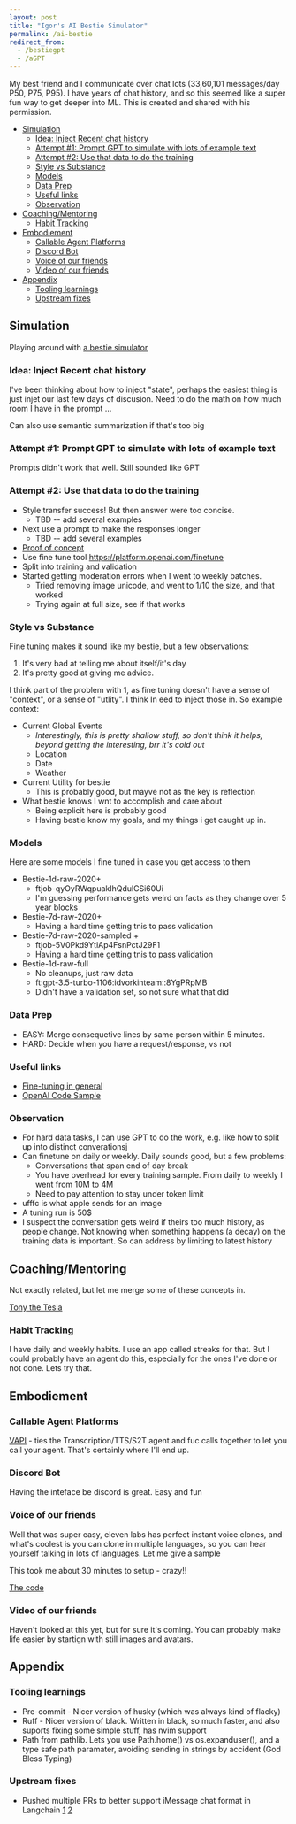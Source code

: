 ```yaml
---
layout: post
title: "Igor's AI Bestie Simulator"
permalink: /ai-bestie
redirect_from:
  - /bestiegpt
  - /aGPT
---
```


My best friend and I communicate over chat lots (33,60,101 messages/day P50, P75, P95). I have years of chat history, and so this seemed like a super fun way to get deeper into ML. This is created and shared with his permission.

<!-- prettier-ignore-start -->
<!-- vim-markdown-toc-start -->

- [Simulation](#simulation)
    - [Idea: Inject Recent chat history](#idea-inject-recent-chat-history)
    - [Attempt #1: Prompt GPT to simulate with lots of example text](#attempt-1-prompt-gpt-to-simulate-with-lots-of-example-text)
    - [Attempt #2: Use that data to do the training](#attempt-2-use-that-data-to-do-the-training)
    - [Style vs Substance](#style-vs-substance)
    - [Models](#models)
    - [Data Prep](#data-prep)
    - [Useful links](#useful-links)
    - [Observation](#observation)
- [Coaching/Mentoring](#coachingmentoring)
    - [Habit Tracking](#habit-tracking)
- [Embodiement](#embodiement)
    - [Callable Agent Platforms](#callable-agent-platforms)
    - [Discord Bot](#discord-bot)
    - [Voice of our friends](#voice-of-our-friends)
    - [Video of our friends](#video-of-our-friends)
- [Appendix](#appendix)
    - [Tooling learnings](#tooling-learnings)
    - [Upstream fixes](#upstream-fixes)

<!-- vim-markdown-toc-end -->
<!-- prettier-ignore-end -->

## Simulation

Playing around with [a bestie simulator](https://python.langchain.com/docs/integrations/chat_loaders/facebook)

### Idea: Inject Recent chat history

I've been thinking about how to inject "state", perhaps the easiest thing is just injet our last few days of discusion. Need to do the math on how much room I have in the prompt ...

Can also use semantic summarization if that's too big

### Attempt #1: Prompt GPT to simulate with lots of example text

Prompts didn't work that well. Still sounded like GPT

### Attempt #2: Use that data to do the training

- Style transfer success! But then answer were too concise.
  - TBD -- add several examples
- Next use a prompt to make the responses longer
  - TBD -- add several examples
- [Proof of concept](https://github.com/idvorkin/nlp/blob/2f7fce99e108adaaf343c11f9edc42d07c6aba3e/play_langchain.py#L449)
- Use fine tune tool <https://platform.openai.com/finetune>
- Split into training and validation
- Started getting moderation errors when I went to weekly batches.
  - Tried removing image unicode, and went to 1/10 the size, and that worked
  - Trying again at full size, see if that works

### Style vs Substance

Fine tuning makes it sound like my bestie, but a few observations:

1. It's very bad at telling me about itself/it's day
2. It's pretty good at giving me advice.

I think part of the problem with 1, as fine tuning doesn't have a sense of "context", or a sense of "utlity". I think In eed to inject those in. So example context:

- Current Global Events
  - _Interestingly, this is pretty shallow stuff, so don't think it helps, beyond getting the interesting, brr it's cold out_
  - Location
  - Date
  - Weather
- Current Utility for bestie
  - This is probably good, but mayve not as the key is reflection
- What bestie knows I wnt to accomplish and care about
  - Being explicit here is probably good
  - Having bestie know my goals, and my things i get caught up in.

### Models

Here are some models I fine tuned in case you get access to them

- Bestie-1d-raw-2020+
  - ftjob-qyOyRWqpuakIhQdulCSi60Ui
  - I'm guessing performance gets weird on facts as they change over 5 year blocks
- Bestie-7d-raw-2020+
  - Having a hard time getting tnis to pass validation
- Bestie-7d-raw-2020-sampled +
  - ftjob-5V0Pkd9YtiAp4FsnPctJ29F1
  - Having a hard time getting tnis to pass validation
- Bestie-1d-raw-full
  - No cleanups, just raw data
  - ft:gpt-3.5-turbo-1106:idvorkinteam::8YgPRpMB
  - Didn't have a validation set, so not sure what that did

### Data Prep

- EASY: Merge consequetive lines by same person within 5 minutes.
- HARD: Decide when you have a request/response, vs not

### Useful links

- [Fine-tuning in general](https://openai.com/blog/gpt-3-5-turbo-fine-tuning-and-api-updates)
- [OpenAI Code Sample](https://github.com/openai/openai-cookbook/blob/main/examples/How_to_finetune_chat_models.ipynb)

### Observation

- For hard data tasks, I can use GPT to do the work, e.g. like how to split up into distinct converationsj
- Can finetune on daily or weekly. Daily sounds good, but a few problems:
  - Conversations that span end of day break
  - You have overhead for every training sample. From daily to weekly I went from 10M to 4M
  - Need to pay attention to stay under token limit
- ufffc is what apple sends for an image
- A tuning run is 50\$
- I suspect the conversation gets weird if theirs too much history, as people change. Not knowing when something happens (a decay) on the training data is important. So can address by limiting to latest history

## Coaching/Mentoring

Not exactly related, but let me merge some of these concepts in.

[Tony the Tesla](https://github.com/idvorkin/tony_tesla)

### Habit Tracking

I have daily and weekly habits. I use an app called streaks for that. But I could probably have an agent do this, especially for the ones I've done or not done. Lets try that.

## Embodiement

### Callable Agent Platforms

[VAPI](https://vapi.canny.io/feature-requests) - ties the Transcription/TTS/S2T agent and fuc calls together to let you call your agent. That's certainly where I'll end up.

### Discord Bot

Having the inteface be discord is great. Easy and fun

### Voice of our friends

Well that was super easy, eleven labs has perfect instant voice clones, and what's coolest is you
can clone in multiple languages, so you can hear yourself talking in lots of languages. Let me give a sample

This took me about 30 minutes to setup - crazy!!

[The code](https://github.com/idvorkin/nlp/blob/38193de32fff308ee292fa368799d804343b6336/tts.py?plain=1#L50)

### Video of our friends

Haven't looked at this yet, but for sure it's coming. You can probably make life easier by startign with still images and avatars.

## Appendix

### Tooling learnings

- Pre-commit - Nicer version of husky (which was always kind of flacky)
- Ruff - Nicer version of black. Written in black, so much faster, and also suports fixing some simple stuff, has nvim support
- Path from pathlib. Lets you use Path.home() vs os.expanduser(), and a type safe path paramater, avoiding sending in strings by accident (God Bless Typing)

### Upstream fixes

- Pushed multiple PRs to better support iMessage chat format in Langchain [1](https://github.com/langchain-ai/langchain/pull/14804) [2](https://github.com/langchain-ai/langchain/pull/14818)

